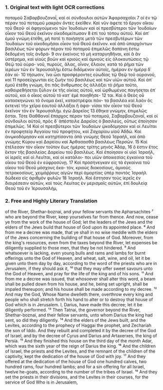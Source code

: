 ### 1. Original text with light OCR corrections

ποταμοῦ Σαβαρβουζαναΐ, καὶ οἱ σύνδουλοι αὐτῶν Ἀφαρσαχαῖοι
7 οἱ ἐν τῷ πέραν τοῦ ποταμοῦ μακρὰν ὄντες ἐκεῖθεν. Καὶ νῦν ἀφετε
τὸ ἔργον οἴκου τοῦ Θεοῦ· οἱ ἀφηγούμενοι τῶν Ἰουδαίων καὶ οἱ
πρεσβύτεροι τῶν Ἰουδαίων οἶκον τοῦ Θεοῦ ἐκεῖνον οἰκοδομείτωσαν
8 ἐπὶ τοῦ τόπου αὐτοῦ. Καὶ ἀπ᾿ ἐμοῦ γνώμη ἐτέθη, μή ποτέ τι
ποιήσητε μετὰ τῶν πρεσβυτέρων τῶν Ἰουδαίων τοῦ οἰκοδομῆσαι
οἶκον τοῦ Θεοῦ ἐκεῖνον. καὶ ἀπὸ ὑπαρχόντων βασιλέως τῶν φόρων
πέραν τοῦ ποταμοῦ ἐπιμελῶς δαπάνη ἔστω δεδομένη τοῖς ἀνδρά-
9 σιν ἐκείνοις τὸ μὴ καταργηθῆναι, καὶ ἃ ἂν ὑστέρημα, καὶ υἱοὺς
βοῶν καὶ κριοὺς καὶ ἀμνοὺς εἰς ὁλοκαυτώσεις τῷ Θεῷ τοῦ οὐρα-
νοῦ, πυροὺς, ἅλας, οἶνον, ἔλαιον, κατὰ τὸ ῥῆμα τῶν ἱερέων τῶν
ἐν Ἱερουσαλὴμ ἔστω διδόμενον αὐτοῖς, ἡμέραν ἐν ἡμέρᾳ δ᾽ ἐὰν αἰ-
10 τήσωσιν, ἵνα ὦσι προσφέροντες εὐωδίας τῷ Θεῷ τοῦ οὐρανοῦ, καὶ
11 προσεύχωνται εἰς ζωὴν τοῦ βασιλέως καὶ τῶν υἱῶν αὐτοῦ. Καὶ
ἀπ᾿ ἐμοῦ ἐτέθη γνώμη, ὅτι πᾶς ἄνθρωπος ὃς ἀλλάξει τὸ ῥῆμα
τοῦτο, καθαιρεθήσεται ξύλον ἐκ τῆς οἰκίας αὐτοῦ, καὶ ὠρθωμένος
παγήσεται ἐπ᾿ αὐτοῦ, καὶ ὁ οἶκος αὐτοῦ τὸ κατ᾿ ἐμὲ ποιηθήσε-
12 ται. Καὶ ὁ Θεὸς οὗ κατασκηνώνει τὸ ὄνομα ἐκεῖ, καταστρέψαι πάν-
τα βασιλέα καὶ λαὸν ὃς ἐκτενεῖ τὴν χεῖρα ἑαυτοῦ ἀλλάξαι ἢ ἀφα-
νίσαι τὸν οἶκον τοῦ Θεοῦ ἐκεῖνον τὸν ἐν Ἱερουσαλήμ. ἐγὼ Δαρεῖος
13 ἔθηκα γνώμην, ἐπιμελῶς ἔσται. Τότε Θαθθαναΐ ἔπαρχος πέραν
τοῦ ποταμοῦ, Σαβαρβουζαναΐ, καὶ οἱ σύνδουλοι αὐτοῦ, πρὸς δ᾽ ἀπέστειλε Δαρεῖος ὁ βασιλεὺς, οὕτως ἐποίησαν ἐπιμελῶς.
14 Καὶ οἱ πρεσβύτεροι τῶν Ἰουδαίων ᾠκοδόμησαν καὶ οἱ Λευῖται ἐν προφητείᾳ Ἀγγαίου τοῦ προφήτου, καὶ Ζαχαρίου υἱοῦ Ἀδδώ. Καὶ ἀνῳκοδόμησαν καὶ κατηρτίσαντο ἀπὸ γνώμης Θεοῦ Ἰσραήλ, καὶ ἀπὸ γνώμης Κύρου καὶ Δαρείου καὶ Ἀρθασασθὰ βασιλέως Περσῶν.
15 Καὶ ἐτέλεσαν τὸν οἶκον τοῦτον ἕως ἡμέρας τρίτης μηνὸς Ἀδάρ,
16 ὅ ἐστιν ἔτος ἕκτον τῆς βασιλείας Δαρείου τοῦ βασιλέως. Καὶ
ἐποίησαν οἱ υἱοὶ Ἰσραήλ, οἱ ἱερεῖς καὶ οἱ Λευῖται, καὶ οἱ κατάλοι-
ποι υἱῶν ἀποικεσίας ἐγκαίνια τοῦ οἴκου τοῦ Θεοῦ ἐν εὐφροσύνῃ.
17 Καὶ προσήνεγκαν εἰς τὰ ἐγκαίνια τοῦ οἴκου τοῦ Θεοῦ μόσχους ἑκα-
τόν, κριοὺς διακοσίους, ἀμνοὺς τετρακοσίους, χειμάῤῥους αἰγῶν
περὶ ἁμαρτίας ὑπὲρ παντὸς Ἰσραὴλ δώδεκα εἰς ἀριθμὸν φυλῶν
18 Ἰσραήλ. Καὶ ἔστησαν τοὺς ἱερεῖς ἐν διαιρέσεσιν αὐτῶν, καὶ τοὺς
Λευίτας ἐν μερισμοῖς αὐτῶν, ἐπὶ δουλείᾳ Θεοῦ τοῦ ἐν Ἱερουσαλήμ,

### 2. Free and Highly Literary Translation

of the River, Shethar-boznai, and your fellow servants the Apharsachites
⁷ who are beyond the River, keep yourselves far from thence. And now, cease ye from the work of the house of God; let the leaders of the Jews and the elders of the Jews build that house of God upon its appointed place.
⁸ And from me a decree was made, that ye shall in no wise meddle with the elders of the Jews concerning the building of that house of God. Moreover, from the king's resources, even from the taxes beyond the River, let expenses be diligently supplied to those men, that they be not hindered.
⁹ And whatsoever is lacking, even young bulls and rams and lambs for burnt offerings unto the God of Heaven, and wheat, salt, wine, and oil, let it be given unto them day by day, according to the word of the priests who are in Jerusalem, if they should ask it,
¹⁰ that they may offer sweet savours unto the God of Heaven, and pray for the life of the king and of his sons.
¹¹ And from me a decree was issued, that whosoever shall alter this word, a beam shall be pulled down from his house, and he, being set upright, shall be impaled thereupon; and his house shall be made according to my decree.
¹² And may the God, Whose Name dwelleth there, overthrow every king and people who shall stretch forth his hand to alter or to destroy that house of God which is in Jerusalem. I, Darius, have made this decree; let it be diligently performed.
¹³ Then Tatnai, the governor beyond the River, Shethar-boznai, and their fellow servants, unto whom Darius the king had sent, so did they diligently.
¹⁴ And the elders of the Jews built, and the Levites, according to the prophecy of Haggai the prophet, and Zechariah the son of Iddo. And they rebuilt and completed it by the decree of the God of Israel, and by the decree of Cyrus and Darius and Artaxerxes, the king of Persia.
¹⁵ And they finished this house on the third day of the month Adar, which was the sixth year of the reign of Darius the king.
¹⁶ And the children of Israel, the priests and the Levites, and the remnant of the children of the captivity, kept the dedication of the house of God with joy.
¹⁷ And they offered at the dedication of the house of God one hundred calves, two hundred rams, four hundred lambs; and for a sin offering for all Israel, twelve he-goats, according to the number of the tribes of Israel.
¹⁸ And they set the priests in their divisions, and the Levites in their courses, for the service of God Who is in Jerusalem,